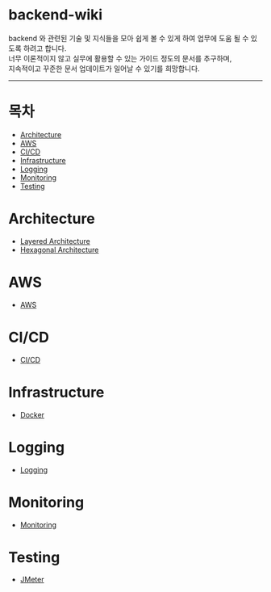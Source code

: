 # backend-wiki

backend 와 관련된 기술 및 지식들을 모아 쉽게 볼 수 있게 하여 업무에 도움 될 수 있도록 하려고 합니다.  
너무 이론적이지 않고 실무에 활용할 수 있는 가이드 정도의 문서를 추구하며,  
지속적이고 꾸준한 문서 업데이트가 일어날 수 있기를 희망합니다.  

----

# 목차
- [Architecture](#Architecture)   
- [AWS](#AWS)   
- [CI/CD](#CI/CD)   
- [Infrastructure](#Infrastructure)   
- [Logging](#Logging)   
- [Monitoring](#Monitoring)   
- [Testing](#Testing)   

# Architecture
- [Layered Architecture](architecture/layered-architecture.md)   
- [Hexagonal Architecture](architecture/hexagonal-architecture.md)   

# AWS
- [AWS](https://github.com/owl3670/backend-wiki/tree/main/aws)   

# CI/CD
- [CI/CD](https://github.com/owl3670/backend-wiki/tree/main/ci-cd)   

# Infrastructure
- [Docker](infrastructure/docker.md)   

# Logging
- [Logging](https://github.com/owl3670/backend-wiki/tree/main/logging)   

# Monitoring
- [Monitoring](https://github.com/owl3670/backend-wiki/tree/main/monitoring)   

# Testing
- [JMeter](testing/jmeter.md)   
